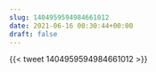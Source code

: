 ```yaml
---
slug: 1404959594984661012
date: 2021-06-16 00:30:44+00:00
draft: false
---
```


{{< tweet 1404959594984661012 >}}
